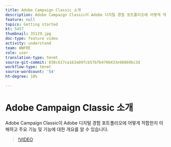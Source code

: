 ```yaml
---
title: Adobe Campaign Classic 소개
description: Adobe Campaign Classic이 Adobe 디지털 경험 포트폴리오에 어떻게 적합한지 이해하고 주요 기능 및 기능에 대한 개요를 알 수 있습니다.
feature: null
topics: Getting started
kt: 5457
thumbnail: 35129.jpg
doc-type: feature video
activity: understand
team: WWFRE
role: user
translation-type: tm+mt
source-git-commit: 838c617ca163a09fcb57b7b4706433e98869bc3d
workflow-type: tm+mt
source-wordcount: '54'
ht-degree: 18%

---
```



# Adobe Campaign Classic 소개

Adobe Campaign Classic이 Adobe 디지털 경험 포트폴리오에 어떻게 적합한지 이해하고 주요 기능 및 기능에 대한 개요를 알 수 있습니다.

>[!VIDEO](https://video.tv.adobe.com/v/35129?quality=12)
